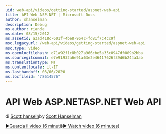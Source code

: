 ```yaml
---
uid: web-api/videos/getting-started/aspnet-web-api
title: API Web ASP.NET | Microsoft Docs
author: shanselman
description: Debug
ms.author: riande
ms.date: 08/15/2012
ms.assetid: a3ad418c-601f-4be8-964c-fd81f7c4cc9f
msc.legacyurl: /web-api/videos/getting-started/aspnet-web-api
msc.type: video
ms.openlocfilehash: d71a92f1c8b027a966cbe5a35c0947df009b2bba
ms.sourcegitcommit: e7e91932a6e91a63e2e46417626f39d6b244a3ab
ms.translationtype: MT
ms.contentlocale: it-IT
ms.lasthandoff: 03/06/2020
ms.locfileid: "78614576"
---
```

# <a name="aspnet-web-api"></a><span data-ttu-id="9b63d-103">API Web ASP.NET</span><span class="sxs-lookup"><span data-stu-id="9b63d-103">ASP.NET Web API</span></span>

<span data-ttu-id="9b63d-104">di [Scott hanseln](https://github.com/shanselman)</span><span class="sxs-lookup"><span data-stu-id="9b63d-104">by [Scott Hanselman](https://github.com/shanselman)</span></span>

[<span data-ttu-id="9b63d-105">&#9654;Guarda il video (6 minuti)</span><span class="sxs-lookup"><span data-stu-id="9b63d-105">&#9654; Watch video (6 minutes)</span></span>](https://channel9.msdn.com/Blogs/ASP-NET-Site-Videos/aspnet-web-api)
